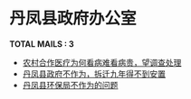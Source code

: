 # 丹凤县政府办公室
__TOTAL MAILS : 3__
- [农村合作医疗为何看病难看病贵，望调查处理](../../category/letters/3675.md)
- [丹凤县政府不作为，拆迁九年得不到安置](../../category/letters/3531.md)
- [丹凤县环保局不作为的问题](../../category/letters/2763.md)